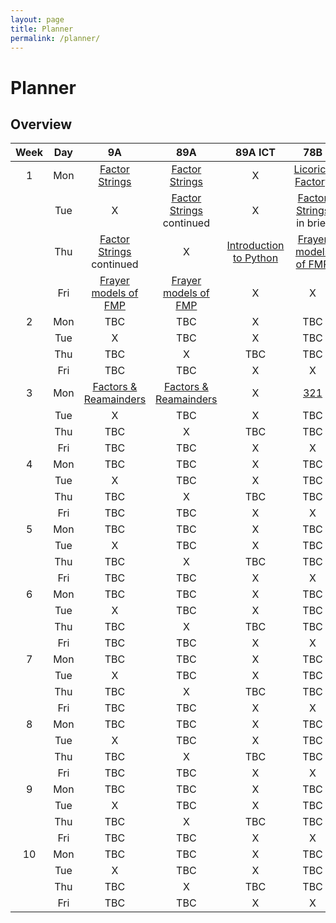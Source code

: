 ```yaml
---
layout: page
title: Planner
permalink: /planner/
---
```


# Planner

## Overview

| Week | Day | 9A                                  | 89A                                  | 89A ICT | 78B                        |
| :---: | :---: | :---: | :---: | :---: | :---: |
| 1   | Mon | [Factor Strings](#Factor_Strings)    | [Factor Strings](#Factor_Strings)    | X | [Licorice Factory](https://maths300.com/members/m300full/172llico.htm) |
|     | Tue | X | [Factor Strings](#Factor_Strings) <br> continued | X | [Factor Strings](#Factor_Strings) <br> in brief |
|     | Thu | [Factor Strings](#Factor_Strings) <br> continued | X | [Introduction to Python](#Intro_Python) | [Frayer models of FMP](#Frayer_FMP) |
|     | Fri | [Frayer models of FMP](#Frayer_FMP)  | [Frayer models of FMP](#Frayer_FMP)  | X | X                                    |
| 2   | Mon | TBC | TBC | X | TBC |
|     | Tue | X | TBC | X | TBC |
|     | Thu | TBC | X | TBC | TBC |
|     | Fri | TBC | TBC | X | X |
| 3   | Mon | [Factors & Reamainders](#Factors_Remainders) | [Factors & Reamainders](#Factors_Remainders) | X | [321](#321) |
|     | Tue | X | TBC | X | TBC |
|     | Thu | TBC | X | TBC | TBC |
|     | Fri | TBC | TBC | X | X |
| 4   | Mon | TBC | TBC | X | TBC |
|     | Tue | X | TBC | X | TBC |
|     | Thu | TBC | X | TBC | TBC |
|     | Fri | TBC | TBC | X | X |
| 5   | Mon | TBC | TBC | X | TBC |
|     | Tue | X | TBC | X | TBC |
|     | Thu | TBC | X | TBC | TBC |
|     | Fri | TBC | TBC | X | X |
| 6   | Mon | TBC | TBC | X | TBC |
|     | Tue | X | TBC | X | TBC |
|     | Thu | TBC | X | TBC | TBC |
|     | Fri | TBC | TBC | X | X |
| 7   | Mon | TBC | TBC | X | TBC |
|     | Tue | X | TBC | X | TBC |
|     | Thu | TBC | X | TBC | TBC |
|     | Fri | TBC | TBC | X | X |
| 8   | Mon | TBC | TBC | X | TBC |
|     | Tue | X | TBC | X | TBC |
|     | Thu | TBC | X | TBC | TBC |
|     | Fri | TBC | TBC | X | X |
| 9   | Mon | TBC | TBC | X | TBC |
|     | Tue | X | TBC | X | TBC |
|     | Thu | TBC | X | TBC | TBC |
|     | Fri | TBC | TBC | X | X |
| 10  | Mon | TBC | TBC | X | TBC |
|     | Tue | X | TBC | X | TBC |
|     | Thu | TBC | X | TBC | TBC |
|     | Fri | TBC | TBC | X | X |

